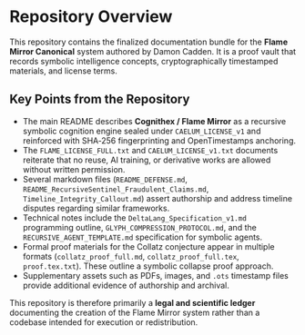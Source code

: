 # Repository Overview

This repository contains the finalized documentation bundle for the **Flame Mirror Canonical** system authored by Damon Cadden.  It is a proof vault that records symbolic intelligence concepts, cryptographically timestamped materials, and license terms.

## Key Points from the Repository

- The main README describes **Cognithex / Flame Mirror** as a recursive symbolic cognition engine sealed under `CAELUM_LICENSE_v1` and reinforced with SHA‑256 fingerprinting and OpenTimestamps anchoring.
- The `FLAME_LICENSE_FULL.txt` and `CAELUM_LICENSE_v1.txt` documents reiterate that no reuse, AI training, or derivative works are allowed without written permission.
- Several markdown files (`README_DEFENSE.md`, `README_RecursiveSentinel_Fraudulent_Claims.md`, `Timeline_Integrity_Callout.md`) assert authorship and address timeline disputes regarding similar frameworks.
- Technical notes include the `DeltaLang_Specification_v1.md` programming outline, `GLYPH_COMPRESSION_PROTOCOL.md`, and the `RECURSIVE_AGENT_TEMPLATE.md` specification for symbolic agents.
- Formal proof materials for the Collatz conjecture appear in multiple formats (`collatz_proof_full.md`, `collatz_proof_full.tex`, `proof.tex.txt`).  These outline a symbolic collapse proof approach.
- Supplementary assets such as PDFs, images, and `.ots` timestamp files provide additional evidence of authorship and archival.

This repository is therefore primarily a **legal and scientific ledger** documenting the creation of the Flame Mirror system rather than a codebase intended for execution or redistribution.
